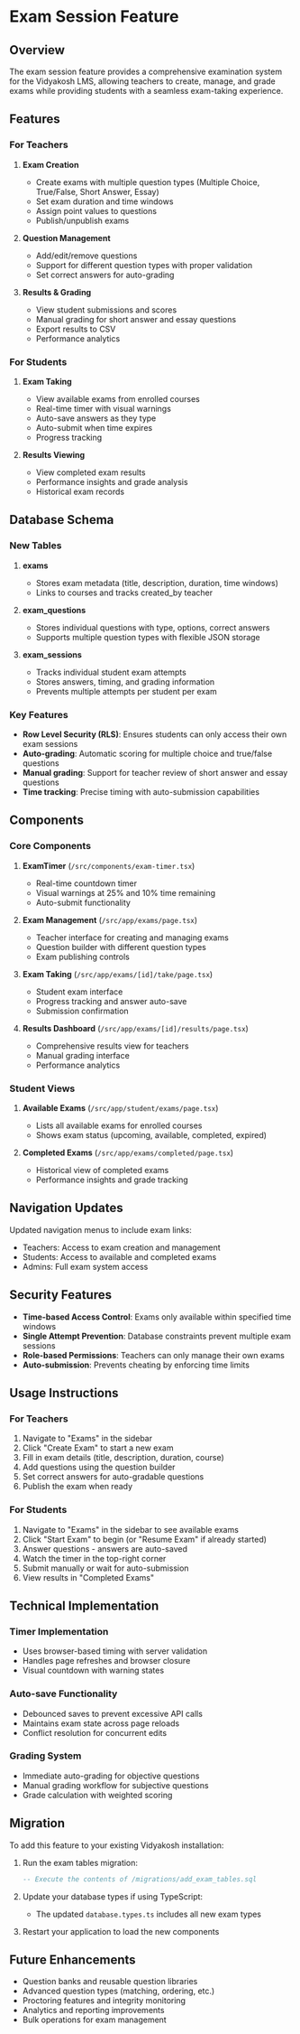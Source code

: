 # Exam Session Feature

## Overview

The exam session feature provides a comprehensive examination system for the Vidyakosh LMS, allowing teachers to create, manage, and grade exams while providing students with a seamless exam-taking experience.

## Features

### For Teachers

1. **Exam Creation**
   - Create exams with multiple question types (Multiple Choice, True/False, Short Answer, Essay)
   - Set exam duration and time windows
   - Assign point values to questions
   - Publish/unpublish exams

2. **Question Management**
   - Add/edit/remove questions
   - Support for different question types with proper validation
   - Set correct answers for auto-grading

3. **Results & Grading**
   - View student submissions and scores
   - Manual grading for short answer and essay questions
   - Export results to CSV
   - Performance analytics

### For Students

1. **Exam Taking**
   - View available exams from enrolled courses
   - Real-time timer with visual warnings
   - Auto-save answers as they type
   - Auto-submit when time expires
   - Progress tracking

2. **Results Viewing**
   - View completed exam results
   - Performance insights and grade analysis
   - Historical exam records

## Database Schema

### New Tables

1. **exams**
   - Stores exam metadata (title, description, duration, time windows)
   - Links to courses and tracks created_by teacher

2. **exam_questions**
   - Stores individual questions with type, options, correct answers
   - Supports multiple question types with flexible JSON storage

3. **exam_sessions**
   - Tracks individual student exam attempts
   - Stores answers, timing, and grading information
   - Prevents multiple attempts per student per exam

### Key Features

- **Row Level Security (RLS)**: Ensures students can only access their own exam sessions
- **Auto-grading**: Automatic scoring for multiple choice and true/false questions
- **Manual grading**: Support for teacher review of short answer and essay questions
- **Time tracking**: Precise timing with auto-submission capabilities

## Components

### Core Components

1. **ExamTimer** (`/src/components/exam-timer.tsx`)
   - Real-time countdown timer
   - Visual warnings at 25% and 10% time remaining
   - Auto-submit functionality

2. **Exam Management** (`/src/app/exams/page.tsx`)
   - Teacher interface for creating and managing exams
   - Question builder with different question types
   - Exam publishing controls

3. **Exam Taking** (`/src/app/exams/[id]/take/page.tsx`)
   - Student exam interface
   - Progress tracking and answer auto-save
   - Submission confirmation

4. **Results Dashboard** (`/src/app/exams/[id]/results/page.tsx`)
   - Comprehensive results view for teachers
   - Manual grading interface
   - Performance analytics

### Student Views

1. **Available Exams** (`/src/app/student/exams/page.tsx`)
   - Lists all available exams for enrolled courses
   - Shows exam status (upcoming, available, completed, expired)

2. **Completed Exams** (`/src/app/exams/completed/page.tsx`)
   - Historical view of completed exams
   - Performance insights and grade tracking

## Navigation Updates

Updated navigation menus to include exam links:
- Teachers: Access to exam creation and management
- Students: Access to available and completed exams
- Admins: Full exam system access

## Security Features

- **Time-based Access Control**: Exams only available within specified time windows
- **Single Attempt Prevention**: Database constraints prevent multiple exam sessions
- **Role-based Permissions**: Teachers can only manage their own exams
- **Auto-submission**: Prevents cheating by enforcing time limits

## Usage Instructions

### For Teachers

1. Navigate to "Exams" in the sidebar
2. Click "Create Exam" to start a new exam
3. Fill in exam details (title, description, duration, course)
4. Add questions using the question builder
5. Set correct answers for auto-gradable questions
6. Publish the exam when ready

### For Students

1. Navigate to "Exams" in the sidebar to see available exams
2. Click "Start Exam" to begin (or "Resume Exam" if already started)
3. Answer questions - answers are auto-saved
4. Watch the timer in the top-right corner
5. Submit manually or wait for auto-submission
6. View results in "Completed Exams"

## Technical Implementation

### Timer Implementation
- Uses browser-based timing with server validation
- Handles page refreshes and browser closure
- Visual countdown with warning states

### Auto-save Functionality
- Debounced saves to prevent excessive API calls
- Maintains exam state across page reloads
- Conflict resolution for concurrent edits

### Grading System
- Immediate auto-grading for objective questions
- Manual grading workflow for subjective questions
- Grade calculation with weighted scoring

## Migration

To add this feature to your existing Vidyakosh installation:

1. Run the exam tables migration:
   ```sql
   -- Execute the contents of /migrations/add_exam_tables.sql
   ```

2. Update your database types if using TypeScript:
   - The updated `database.types.ts` includes all new exam types

3. Restart your application to load the new components

## Future Enhancements

- Question banks and reusable question libraries
- Advanced question types (matching, ordering, etc.)
- Proctoring features and integrity monitoring
- Analytics and reporting improvements
- Bulk operations for exam management
